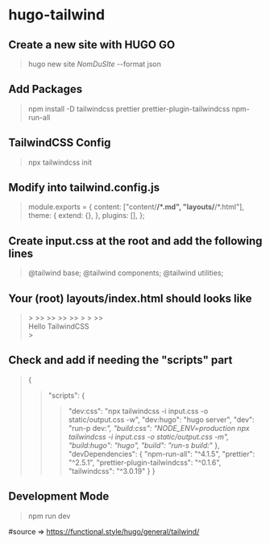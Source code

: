 # hugo-tailwind

## Create a new site with HUGO GO

> hugo new site *NomDuSIte* --format json

## Add Packages

> npm install -D tailwindcss prettier prettier-plugin-tailwindcss npm-run-all


## TailwindCSS Config

> npx tailwindcss init


## Modify into tailwind.config.js

> module.exports = {
>  content: ["content/**/*.md", "layouts/**/*.html"],
>  theme: {
>    extend: {},
>  },
>  plugins: [],
> };


## Create input.css at the root and add the following lines

> @tailwind base;
> @tailwind components;
> @tailwind utilities;


## Your (root) layouts/index.html should looks like

> <!DOCTYPE html>
> <html lang="en">
>>  <head>
>>>    <meta charset="UTF-8" />
>>>    <meta name="viewport" content="width=device-width, initial-scale=1.0" />
>>>    <link rel="stylesheet" href="output.css" />
>>>    <title>Hello Hugo</title>
>>  </head>
>>  <body>
>>>    <div class="text-4xl text-red-700">Hello TailwindCSS</div>
>>  </body>
> </html>


## Check and add if needing the "scripts" part

> {
>>  "scripts": {
>>>    "dev:css": "npx tailwindcss -i input.css -o static/output.css -w",
>>>    "dev:hugo": "hugo server",
>>>    "dev": "run-p dev:*",
>>>    "build:css": "NODE_ENV=production npx tailwindcss -i input.css -o static/output.css -m",
>>>    "build:hugo": "hugo",
>>>    "build": "run-s build:*"
>  },
>>  "devDependencies": {
>>>    "npm-run-all": "^4.1.5",
>>>    "prettier": "^2.5.1",
>>>    "prettier-plugin-tailwindcss": "^0.1.6",
>>>    "tailwindcss": "^3.0.19"
>>  }
> }


## Development Mode
> npm run dev


#source => https://functional.style/hugo/general/tailwind/
